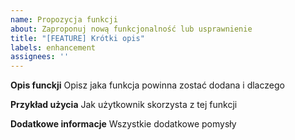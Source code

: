 ```yaml
---  
name: Propozycja funkcji 
about: Zaproponuj nową funkcjonalność lub usprawnienie 
title: "[FEATURE] Krótki opis"
labels: enhancement
assignees: ''
---
```


**Opis funckji**
Opisz jaka funkcja powinna zostać dodana i dlaczego

**Przykład użycia**
Jak użytkownik skorzysta z tej funkcji

**Dodatkowe informacje**
Wszystkie dodatkowe pomysły 


